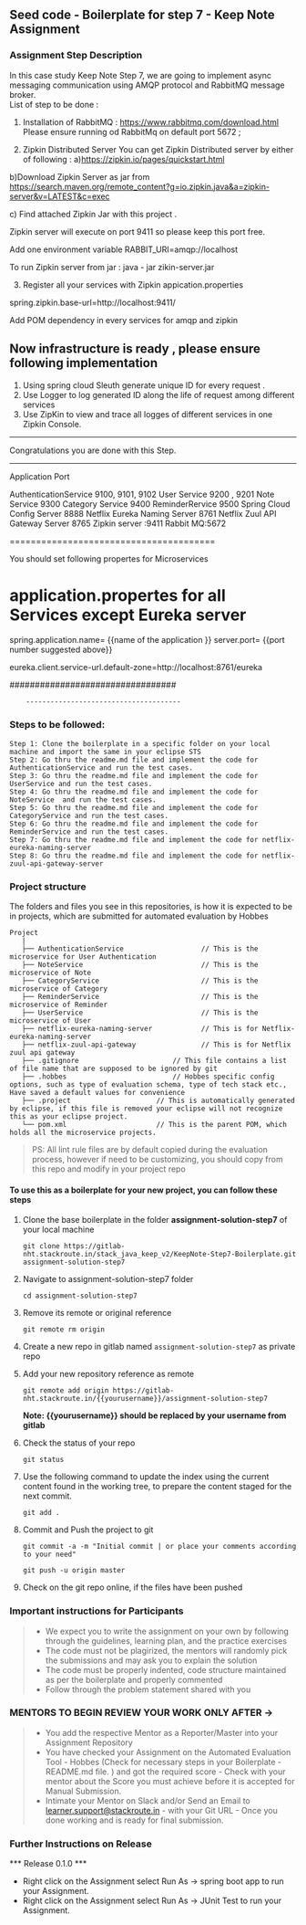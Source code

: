 ## Seed code - Boilerplate for step 7 - Keep Note Assignment

### Assignment Step Description

In this case study Keep Note Step 7, we are going to implement async  messaging communication  using AMQP protocol  and RabbitMQ message broker.  
List of step to be done :
1.  Installation of RabbitMQ :
https://www.rabbitmq.com/download.html
Please ensure running od RabbitMq on default port 5672 ;

2. Zipkin Distributed Server 
You can get Zipkin Distributed server by either of following :
a)https://zipkin.io/pages/quickstart.html

b)Download Zipkin Server as jar from   https://search.maven.org/remote_content?g=io.zipkin.java&a=zipkin-server&v=LATEST&c=exec

c) Find attached Zipkin Jar with this project . 

Zipkin server will execute on port 9411 so please keep this port free. 

Add one environment variable RABBIT_URI=amqp://localhost

To run Zipkin server from jar :  java - jar zikin-server.jar

3. Register all your services with Zipkin 
appication.properties

spring.zipkin.base-url=http://localhost:9411/

Add POM dependency in every services for amqp and zipkin 

Now infrastructure is ready , please ensure following implementation 
--------------------------------------------------
1. Using spring cloud Sleuth generate unique ID for every request .
2. Use Logger to log generated ID along the life of request among  different services 
3. Use ZipKin to view and trace all logges of different services in one Zipkin Console. 


----------------------------------------------------------------
Congratulations you are done with this Step. 

-------------------------------------------------------------------

        
 
 
 	
Application						Port
	
 AuthenticationService			9100, 9101, 9102
User Service					9200 , 9201
Note Service					9300
Category Service					9400
ReminderRervice					9500
Spring Cloud Config Server			8888
Netflix Eureka Naming Server		8761
Netflix Zuul API Gateway Server		8765
 Zipkin server :9411
 Rabbit MQ:5672
     
=======================================


You should set following propertes for Microservices


application.propertes for all Services except Eureka server 
========================
  spring.application.name= {{name of the application }} 
  server.port=  {{port number suggested above}}
  
  eureka.client.service-url.default-zone=http://localhost:8761/eureka
  
  
  
  #################################
  
  
        --------------------------------------
      
### Steps to be followed:

    Step 1: Clone the boilerplate in a specific folder on your local machine and import the same in your eclipse STS
    Step 2: Go thru the readme.md file and implement the code for AuthenticationService and run the test cases.
    Step 3: Go thru the readme.md file and implement the code for UserService and run the test cases.
    Step 4: Go thru the readme.md file and implement the code for NoteService  and run the test cases.
    Step 5: Go thru the readme.md file and implement the code for CategoryService and run the test cases.
    Step 6: Go thru the readme.md file and implement the code for ReminderService and run the test cases.
    Step 7: Go thru the readme.md file and implement the code for netflix-eureka-naming-server
    Step 8: Go thru the readme.md file and implement the code for netflix-zuul-api-gateway-server
    
    

### Project structure

The folders and files you see in this repositories, is how it is expected to be in projects, which are submitted for automated evaluation by Hobbes

    Project
	   |
	   ├── AuthenticationService                   // This is the microservice for User Authentication
	   ├── NoteService                             // This is the microservice of Note   
	   ├── CategoryService                         // This is the microservice of Category   
	   ├── ReminderService                         // This is the microservice of Reminder   
	   ├── UserService                             // This is the microservice of User   
       ├── netflix-eureka-naming-server            // This is for Netflix-eureka-naming-server   
       ├── netflix-zuul-api-gateway                // This is for Netflix zuul api gateway
       ├── .gitignore			            // This file contains a list of file name that are supposed to be ignored by git 
       ├── .hobbes   			            // Hobbes specific config options, such as type of evaluation schema, type of tech stack etc., Have saved a default values for convenience
       ├── .project			            // This is automatically generated by eclipse, if this file is removed your eclipse will not recognize this as your eclipse project. 
       └── pom.xml 			            // This is the parent POM, which holds all the microservice projects.
    
> PS: All lint rule files are by default copied during the evaluation process, however if need to be customizing, you should copy from this repo and modify in your project repo


#### To use this as a boilerplate for your new project, you can follow these steps

1. Clone the base boilerplate in the folder **assignment-solution-step7** of your local machine
     
    `git clone https://gitlab-nht.stackroute.in/stack_java_keep_v2/KeepNote-Step7-Boilerplate.git assignment-solution-step7`

2. Navigate to assignment-solution-step7 folder

    `cd assignment-solution-step7`

3. Remove its remote or original reference

     `git remote rm origin`

4. Create a new repo in gitlab named `assignment-solution-step7` as private repo

5. Add your new repository reference as remote

     `git remote add origin https://gitlab-nht.stackroute.in/{{yourusername}}/assignment-solution-step7`

     **Note: {{yourusername}} should be replaced by your username from gitlab**

5. Check the status of your repo 
     
     `git status`            

6. Use the following command to update the index using the current content found in the working tree, to prepare the content staged for the next commit.

     `git add .`
 
7. Commit and Push the project to git

     `git commit -a -m "Initial commit | or place your comments according to your need"`

     `git push -u origin master`

8. Check on the git repo online, if the files have been pushed

### Important instructions for Participants
> - We expect you to write the assignment on your own by following through the guidelines, learning plan, and the practice exercises
> - The code must not be plagirized, the mentors will randomly pick the submissions and may ask you to explain the solution
> - The code must be properly indented, code structure maintained as per the boilerplate and properly commented
> - Follow through the problem statement shared with you

### MENTORS TO BEGIN REVIEW YOUR WORK ONLY AFTER ->
> - You add the respective Mentor as a Reporter/Master into your Assignment Repository
> - You have checked your Assignment on the Automated Evaluation Tool - Hobbes (Check for necessary steps in your Boilerplate - README.md file. ) and got the required score - Check with your mentor about the Score you must achieve before it is accepted for Manual Submission.
> - Intimate your Mentor on Slack and/or Send an Email to learner.support@stackroute.in - with your Git URL - Once you done working and is ready for final submission.


### Further Instructions on Release

*** Release 0.1.0 ***

- Right click on the Assignment select Run As -> spring boot app to run your Assignment.
- Right click on the Assignment select Run As -> JUnit Test to run your Assignment.
